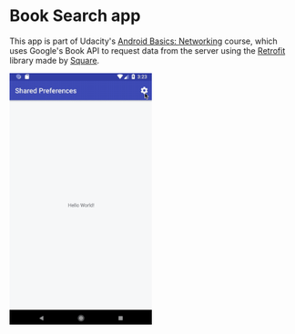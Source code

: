 # Book Search app

This app is part of Udacity's [Android Basics: Networking](https://classroom.udacity.com/courses/ud843) 
course, which uses Google's Book API to request data from the server using the [Retrofit](http://square.github.io/retrofit/) 
library made by [Square](http://square.github.io/).

<img src="screenshot/demo.gif" alt="Demo" width="250" />